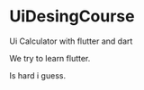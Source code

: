 # UiDesingCourse
Ui Calculator with flutter and dart

We try to learn flutter. 

Is hard i guess.











